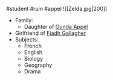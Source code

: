 #student #ruin #appel
![[Zelda.jpg|200]]
- Family:
	- Daughter of [Gunda Appel](Gunda%20Appel.md)
- Girlfriend of [Fiadh Gallagher](Fiadh%20Gallagher.md)
- Subjects:
	- French
	- English
	- Biology
	- Geography
	- Drama